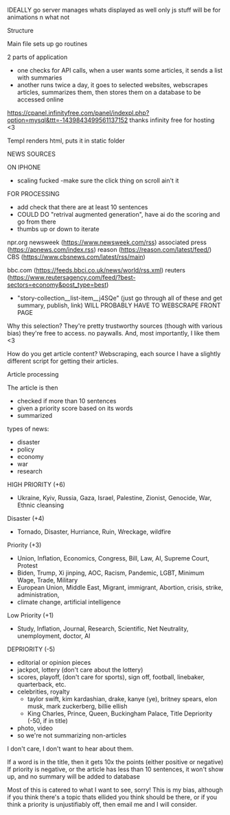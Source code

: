 

IDEALLY
go server manages whats displayed as well
only js stuff will be for animations n what not


Structure

Main file sets up go routines

2 parts of application
- one checks for API calls, when a user wants some articles, it sends a list with summaries
- another runs twice a day, it goes to selected websites, 
    webscrapes articles, summarizes them, then stores them on a database to be accessed online


https://cpanel.infinityfree.com/panel/indexpl.php?option=mysql&ttt=-1439843499561137152
thanks infinity free for hosting <3



Templ renders html, puts it in static folder



NEWS SOURCES


ON IPHONE
- scaling fucked
-make sure the click thing on scroll ain't it







FOR PROCESSING
- add check that there are at least 10 sentences
- COULD DO "retrival augmented generation", have ai do the scoring and go from there 
- thumbs up or down to iterate

npr.org
newsweek (https://www.newsweek.com/rss)
associated press (https://apnews.com/index.rss)
reason (https://reason.com/latest/feed/)
CBS (https://www.cbsnews.com/latest/rss/main)



bbc.com (https://feeds.bbci.co.uk/news/world/rss.xml)
reuters (https://www.reutersagency.com/feed/?best-sectors=economy&post_type=best)
- "story-collection__list-item__j4SQe" (just go through all of these and get summary, publish, link)
WILL PROBABLY HAVE TO WEBSCRAPE FRONT PAGE

Why this selection?
They're pretty trustworthy sources (though with various bias) they're free to access. no paywalls. And, most importantly, I like them <3

How do you get article content?
Webscraping, each source I have a slightly different script for getting their articles.


Article processing

The article is then
- checked if more than 10 sentences 
- given a priority score based on its words
- summarized


types of news:
- disaster
- policy
- economy
- war
- research

HIGH PRIORITY (+6)
- Ukraine, Kyiv, Russia, Gaza, Israel, Palestine, Zionist, Genocide, War, Ethnic cleansing

Disaster (+4)
- Tornado, Disaster, Hurriance, Ruin, Wreckage, wildfire

Priority (+3)
- Union, Inflation, Economics, Congress, Bill, Law, AI, Supreme Court, Protest
- Biden, Trump, Xi jinping, AOC, Racism, Pandemic, LGBT, Minimum Wage, Trade, Military
- European Union, Middle East, Migrant, immigrant, Abortion, crisis, strike, administration,
- climate change, artificial intelligence

Low Priority (+1)
- Study, Inflation, Journal, Research, Scientific, Net Neutrality, unemployment, doctor, AI

DEPRIORITY (-5)
- editorial or opinion pieces
- jackpot, lottery (don't care about the lottery)
- scores, playoff, (don't care for sports), sign off, football, linebaker, quarterback, etc.
- celebrities, royalty
    - taylor swift, kim kardashian, drake, kanye (ye), britney spears, elon musk, mark zuckerberg, billie ellish 
    - King Charles, Prince, Queen, Buckingham Palace, 
Title Depriority (-50, if in title)
- photo, video
- so we're not summarizing non-articles

I don't care, I don't want to hear about them.

If a word is in the title, then it gets 10x the points (either positive or negative)
If priority is negative, or the article has less than 10 sentences, it won't show up, and no summary will be added to database

Most of this is catered to what I want to see, sorry! This is my bias, although if you think there's a topic thats ellided you think should be there, or if you think a priority is unjustifiably off, then email me and I will consider.  
